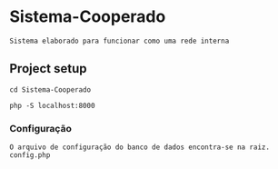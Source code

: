 # Sistema-Cooperado
```
Sistema elaborado para funcionar como uma rede interna
```

## Project setup
```
cd Sistema-Cooperado
```
```
php -S localhost:8000
```

### Configuração
```
O arquivo de configuração do banco de dados encontra-se na raiz. config.php
```
